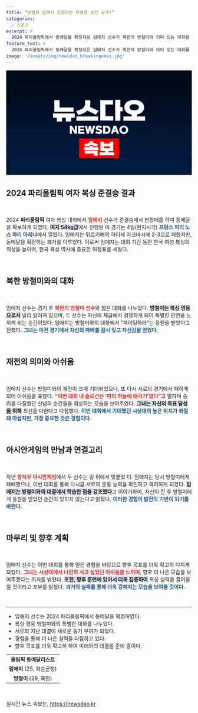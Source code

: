 ```yaml
---
title: “방철미 임애지 응원하는 특별한 순간 공개!”
categories:
  - 스포츠
excerpt: >
  2024 파리올림픽에서 동메달을 확정지은 임애지 선수가 북한의 방철미와 의미 있는 대화를 나눴다. 두 선수는 같은 체급에서의 만남을 돌아보며 서로의 응원을 전했고, 시상대에서 나란히 서게 될 예정이다. 지금 이들의 이야기가 궁금하다!
feature_text: >
  2024 파리올림픽에서 동메달을 확정지은 임애지 선수가 북한의 방철미와 의미 있는 대화를 나눴다. 두 선수는 같은 체급에서의 만남을 돌아보며 서로의 응원을 전했고, 시상대에서 나란히 서게 될 예정이다. 지금 이들의 이야기가 궁금하다!
image: '/assets/img/newsdao_breakingnews.jpg'
---
```


<p><img src="/assets/img/newsdao_breakingnews.jpg" alt="bookingtag 속보" /></p>

<h2 data-ke-size="size26">2024 파리올림픽 여자 복싱 준결승 결과</h2>

<p data-ke-size="size16">&nbsp;</p>

<p>2024 <b>파리올림픽</b> 여자 복싱 대회에서 <b><span style="color: #ee2323;">임애지</span></b> 선수가 준결승에서 판정패를 하여 동메달을 확보하게 되었다. <b><span style="background-color: #21538527;">여자 54kg급</span></b>에서 진행된 이 경기는 4일(현지시각) <b><span style="color: #1a5490;">프랑스 파리 노스 파리 아레나</span></b>에서 열렸다. 임애지는 튀르키예의 하티세 아크바시에 2-3으로 패했지만, 동메달을 확정하는 쾌거를 이루었다. 이로써 임애지는 대회 기간 동안 한국 여성 복싱의 위상을 높이며, 한국 복싱 역사에 중요한 이정표를 세웠다.</p>

<p data-ke-size="size16">&nbsp;</p>

<h2 data-ke-size="size26">북한 방철미와의 대화</h2>

<p data-ke-size="size16">&nbsp;</p>

<p>임애지 선수는 경기 후 <b><span style="color: #ee2323;">북한의 방철미 선수</span></b>와 짧은 대화를 나누었다. <b><span style="background-color: #21538527;">방철미는 복싱 영웅으로서</span></b> 널리 알려져 있으며, 두 선수는 자신의 체급에서 경쟁하게 되어 특별한 인연을 느끼게 되는 순간이었다. 임애지는 방철미와의 대화에서 “파이팅하라”는 응원을 받았다고 전했다. <b><span style="color: #1a5490;">그녀는 이전 경기에서 자신의 패배를 잠시 잊고 자신감을 얻었다.</span></b></p>

<p data-ke-size="size16">&nbsp;</p>

<h2 data-ke-size="size26">재전의 의미와 아쉬움</h2>

<p data-ke-size="size16">&nbsp;</p>

<p>임애지 선수는 방철미와의 재전이 크게 기대되었으나, 또 다시 서로의 경기에서 패하게 되어 아쉬움을 표했다. <b><span style="color: #ee2323;">“이번 대회 내 슬로건은 ‘파리 하늘에 태극기’였다”고</span></b> 말하며 승리를 다짐했던 신념의 순간들을 회상하는 모습을 보여주었다. <b><span style="background-color: #21538527;">그녀는 자신의 목표 달성을 위해</span></b> 최선을 다한다고 다짐했다. <b><span style="color: #1a5490;">이번 대회에서 기대했던 시상대의 높은 위치가 좌절돼 아쉽지만, 가장 중요한 것은 경험이다.</span></b></p>

<p data-ke-size="size16">&nbsp;</p>

<h2 data-ke-size="size26">아시안게임의 만남과 연결고리</h2>

<p data-ke-size="size16">&nbsp;</p>

<p>작년 <b><span style="color: #ee2323;">항저우 아시안게임</span></b>에서 두 선수는 링 위에서 맞붙었 다. 임애지는 당시 방철미에게 패배했으나, 이번 대회를 통해 다시금 서로의 운동 능력을 확인하고 격려하게 되었다. <b><span style="background-color: #21538527;">임애지는 방철미와의 대결에서 학습한 점을 강조했다</span></b>고 이야기하며, 자신이 진 후 방철미에게 응원을 받았던 순간이 잊히지 않는다고 밝혔다. <b><span style="color: #1a5490;">이러한 경험이 발전의 기반이 되기를 바란다.</span></b></p>

<p data-ke-size="size16">&nbsp;</p>

<h2 data-ke-size="size26">마무리 및 향후 계획</h2>

<p data-ke-size="size16">&nbsp;</p>

<p>임애지 선수는 이번 대회를 통해 얻은 경험을 바탕으로 향후 목표를 더욱 확고히 다지게 되었다. <b><span style="color: #ee2323;">그녀는 시상대에서 나란히 서고 싶었던 아쉬움을 느끼며</span></b>, 향후 더 나은 모습을 보여주겠다는 의지를 밝혔다. <b><span style="background-color: #21538527;">또한, 향후 훈련에 있어서 더욱 집중하여</span></b> 복싱 실력을 끌어올릴 것이라고 포부를 밝혔다. <b><span style="color: #1a5490;">과거의 실패를 통해 더욱 강해지는 모습을 보여줄 것이다.</span></b> </p>

<p data-ke-size="size16">&nbsp;</p> 

<hr>

<ul>
    <li>임애지 선수는 2024 파리올림픽에서 동메달을 확정하였다.</li>
    <li>복싱 영웅 방철미와의 특별한 대화를 나누었다.</li>
    <li>서로의 지난 대결이 새로운 동기 부여가 되었다.</li>
    <li>경험을 통해 더 나은 실력을 다짐하고 있다.</li>
    <li>향후 목표를 더욱 확고히 하여 미래와의 대결을 준비 중이다.</li>
</ul>

<table style="width: 100%;">
    <tr>
        <td style="text-align: center; height: 17px;"><b>올림픽 동메달리스트</b></td>
    </tr>
    <tr>
        <td style="text-align: center; height: 17px;"><b>임애지</b> (25, 화순군청)</td>
    </tr>
    <tr>
        <td style="text-align: center; height: 17px;"><b>방철미</b> (29, 북한)</td>
    </tr>
</table>

<p data-ke-size="size16">&nbsp;</p>
실시간 뉴스 속보는, <a href="https://newsdao.kr" rel="dofollow">https://newsdao.kr</a>


